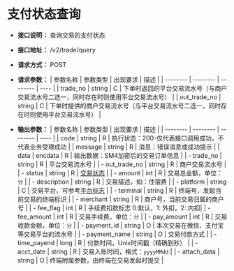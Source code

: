 # 支付状态查询

- **接口说明：** 查询交易的支付状态
- **接口地址：** /v2/trade/query
- **请求方式：** POST
- **请求参数：**
    | 参数名称 | 参数类型 | 出现要求 | 描述 |
    | -------- | -------- | -------- | ---- |
    | trade_no | string | C | 下单时返回的平台交易流水号（与商户交易流水号二选一，同时存在时则使用平台交易流水号） |
    | out_trade_no | string | C | 下单时提供的商户交易流水号（与平台交易流水号二选一，同时存在时则使用平台交易流水号） |

- **输出参数：**
    | 参数名称 | 参数类型 | 出现要求 | 描述 |
    | -------- | -------- | -------- | ---- |
    | code | string | R | 执行状态：200-仅代表接口调用成功，不代表业务受理成功 |
    | message | string | R | 消息：错误消息或成功提示 |
    | data | encdata | R | 输出数据：SM4加密后的交易订单信息 |
    | - trade_no | string | R | 平台交易流水号 |
    | - out_trade_no | string | R | 商户交易流水号 |
    | - status | string | R | [交易状态](enums?id=paystate) |
    | - amount | int | R | 交易总金额，单位：`分` |
    | - description | string | R | 交易描述，如：住宿费 |
    | - platform | string | C | 交易平台，可参考[平台标志](enums?id=platform) |
    | - terminal | string | R | 终端号，发起当前交易的终端标识 |
    | - merchant | string | R | 商户号，当前交易归属的商户号 |
    | - fee_flag | int | R | 手续费扣款标志 0:默认，1: 外扣，2: 内扣|
    | - fee_amount | int | R | 交易手续费，单位：`分` |
    | - pay_amount | int | R | 交易收款金额，单位：`分` |
    | - payment_id | string | O | 本次交易在微信、支付宝等交易平台的流水号 |
    | - payment_name | string | O | 交易付款方式 |
    | - time_payend | long | R | 付款时间，Unix时间戳（精确到秒） |
    | - acct_date | string | R | 交易入账时间，格式：`yyyyMMdd` |
    | - attach_data | string | O | 终端附属参数，由终端在交易发起时提交 |